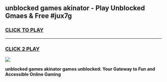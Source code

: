 
## unblocked games akinator - Play Unblocked Gmaes & Free #jux7g
<h3>
<a href="https://news.freeplayer.one?title=unblocked_games_akinator&ref=24F">CLICK TO PLAY</a></h3>
<hr>

<h3>
<a href="https://news.freeplayer.one?title=unblocked_games_akinator&ref=24F">CLICK 2 PLAY</a>
  
</h3>

<a href="https://news.freeplayer.one?title=unblocked_games_akinator&ref=24F/"><img src="https://clearcache.store/games.png"></a>


**unblocked games akinator games unblocked: Your Gateway to Fun and Accessible Online Gaming**
